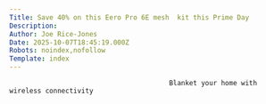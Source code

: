 ```yaml
---
Title: Save 40% on this Eero Pro 6E mesh  kit this Prime Day
Description: 
Author: Joe Rice-Jones
Date: 2025-10-07T18:45:19.000Z
Robots: noindex,nofollow
Template: index
---
```


                                            Blanket your home with wireless connectivity
                                        